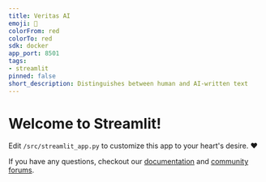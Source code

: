 ```yaml
---
title: Veritas AI
emoji: 🚀
colorFrom: red
colorTo: red
sdk: docker
app_port: 8501
tags:
- streamlit
pinned: false
short_description: Distinguishes between human and AI-written text
---
```


# Welcome to Streamlit!

Edit `/src/streamlit_app.py` to customize this app to your heart's desire. :heart:

If you have any questions, checkout our [documentation](https://docs.streamlit.io) and [community
forums](https://discuss.streamlit.io).
